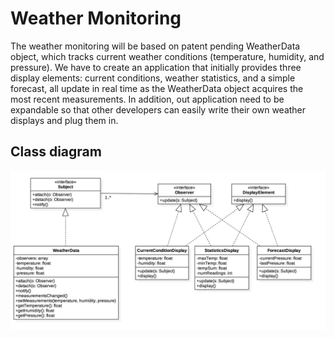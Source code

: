 Weather Monitoring
==================
The weather monitoring will be based on patent pending WeatherData object,
which tracks current weather conditions (temperature, humidity, and pressure).
We have to create an application that initially provides three display elements:
current conditions, weather statistics, and a simple forecast, all update
in real time as the WeatherData object acquires the most recent measurements.
In addition, out application need to be expandable so that other developers can
easily write their own weather displays and plug them in.

Class diagram
-------------
<p align="center">
    <img alt="Class Diagram" src="models/class.png">
</p>